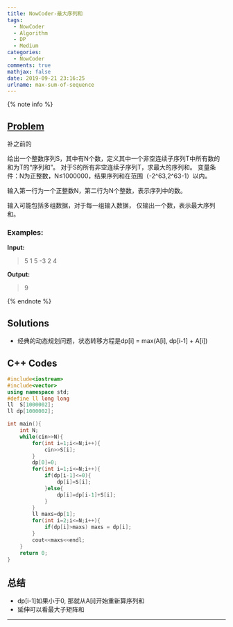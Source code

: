 ```yaml
---
title: NowCoder-最大序列和
tags:
  - NowCoder
  - Algorithm
  - DP
  - Medium
categories:
  - NowCoder
comments: true
mathjax: false
date: 2019-09-21 23:16:25
urlname: max-sum-of-sequence
---
```


<meta name="referrer" content="no-referrer" />

{% note info %}
## [Problem](https://www.nowcoder.com/practice/df219d60a7af4171a981ef56bd597f7b?tpId=40&tqId=21353&tPage=2&rp=1&ru=%2Fta%2Fkaoyan&qru=%2Fta%2Fkaoyan%2Fquestion-ranking)   
补之前的

给出一个整数序列S，其中有N个数，定义其中一个非空连续子序列T中所有数的和为T的“序列和”。 对于S的所有非空连续子序列T，求最大的序列和。 变量条件：N为正整数，N≤1000000，结果序列和在范围（-2^63,2^63-1）以内。

输入第一行为一个正整数N，第二行为N个整数，表示序列中的数。

输入可能包括多组数据，对于每一组输入数据，
仅输出一个数，表示最大序列和。

### Examples:
**Input:**
> 5
> 1 5 -3 2 4
 
**Output:**
> 9

{% endnote %}
<!--more-->

## Solutions
- 经典的动态规划问题，状态转移方程是dp[i] = max(A[i], dp[i-1] + A[i])

## C++ Codes

```C++
#include<iostream>
#include<vector>
using namespace std;
#define ll long long
ll  S[1000002];
ll dp[1000002];

int main(){
    int N;
    while(cin>>N){
        for(int i=1;i<=N;i++){
            cin>>S[i];
        }
        dp[0]=0;
        for(int i=1;i<=N;i++){
            if(dp[i-1]<=0){
                dp[i]=S[i];
            }else{
                dp[i]=dp[i-1]+S[i];
            }
        }
        ll maxs=dp[1];
        for(int i=2;i<=N;i++){
            if(dp[i]>maxs) maxs = dp[i];
        }
        cout<<maxs<<endl;
    }
    return 0;
}

```

## 总结
- dp[i-1]如果小于0, 那就从A[i]开始重新算序列和 
- 延伸可以看最大子矩阵和

------
